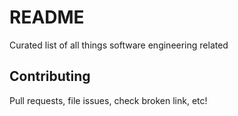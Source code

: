 # README
Curated list of all things software engineering related

## Contributing
Pull requests, file issues, check broken link, etc!
